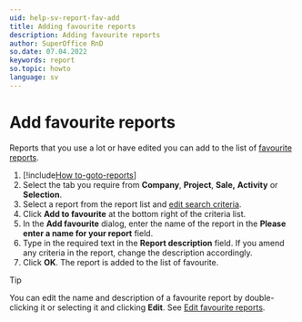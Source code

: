 ```yaml
---
uid: help-sv-report-fav-add
title: Adding favourite reports
description: Adding favourite reports
author: SuperOffice RnD
so.date: 07.04.2022
keywords: report
so.topic: howto
language: sv
---
```


# Add favourite reports

Reports that you use a lot or have edited you can add to the list of [favourite reports][1].

1. [!include[How to-goto-reports](../includes/goto-reports.md)]
2. Select the tab you require from **Company**, **Project**, **Sale,** **Activity** or **Selection**.
3. Select a report from the report list and [edit search criteria][2].
4. Click **Add to favourite** at the bottom right of the criteria list.
5. In the **Add favourite** dialog, enter the name of the report in the **Please enter a name for your report** field.
6. Type in the required text in the **Report description** field. If you amend any criteria in the report, change the description accordingly.
7. Click **OK**. The report is added to the list of favourite.

> [!TIP]
> You can edit the name and description of a favourite report by double-clicking it or selecting it and clicking **Edit**. See [Edit favourite reports][3].

<!-- Referenced links -->
[1]: index.md
[2]: ../search-criteria/edit.md
[3]: edit.md

<!-- Referenced images -->

